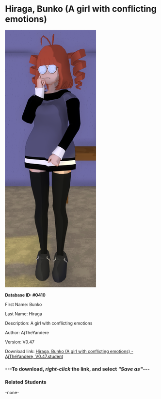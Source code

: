 # Hiraga, Bunko (A girl with conflicting emotions)

<img src="../../Files/Images/Hiraga, Bunko (A girl with conflicting emotions).png" title="Hiraga, Bunko (A girl with conflicting emotions) - AjTheYandere, V0.47">

**Database ID: #0410**

First Name: Bunko

Last Name: Hiraga

Description: A girl with conflicting emotions

Author: AjTheYandere

Version: V0.47

Download link: <a href="https://raw.githubusercontent.com/Arbiter1223/Daigaku-Gurashi-Custom-Students/master/Files/Student%20Files/Hiraga%2C%20Bunko%20(A%20girl%20with%20conflicting%20emotions)%20-%20AjTheYandere%2C%20V0.47.student">Hiraga, Bunko (A girl with conflicting emotions) - AjTheYandere, V0.47.student</a>

### ---**To download, _right-click_ the link, and select _"Save as"_**---

### Related Students

-none-
